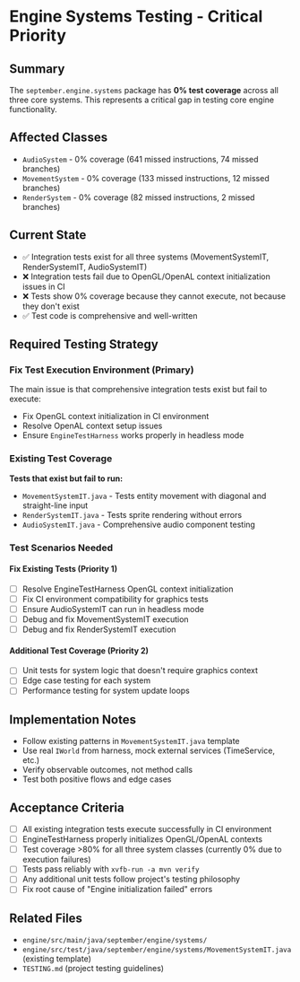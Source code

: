 # Engine Systems Testing - Critical Priority

## Summary
The `september.engine.systems` package has **0% test coverage** across all three core systems. This represents a critical gap in testing core engine functionality.

## Affected Classes
- `AudioSystem` - 0% coverage (641 missed instructions, 74 missed branches)
- `MovementSystem` - 0% coverage (133 missed instructions, 12 missed branches)  
- `RenderSystem` - 0% coverage (82 missed instructions, 2 missed branches)

## Current State
- ✅ Integration tests exist for all three systems (MovementSystemIT, RenderSystemIT, AudioSystemIT)
- ❌ Integration tests fail due to OpenGL/OpenAL context initialization issues in CI
- ❌ Tests show 0% coverage because they cannot execute, not because they don't exist
- ✅ Test code is comprehensive and well-written

## Required Testing Strategy

### Fix Test Execution Environment (Primary)
The main issue is that comprehensive integration tests exist but fail to execute:
- Fix OpenGL context initialization in CI environment
- Resolve OpenAL context setup issues
- Ensure `EngineTestHarness` works properly in headless mode

### Existing Test Coverage
**Tests that exist but fail to run:**
- `MovementSystemIT.java` - Tests entity movement with diagonal and straight-line input
- `RenderSystemIT.java` - Tests sprite rendering without errors
- `AudioSystemIT.java` - Comprehensive audio component testing

### Test Scenarios Needed

#### Fix Existing Tests (Priority 1)
- [ ] Resolve EngineTestHarness OpenGL context initialization
- [ ] Fix CI environment compatibility for graphics tests
- [ ] Ensure AudioSystemIT can run in headless mode
- [ ] Debug and fix MovementSystemIT execution
- [ ] Debug and fix RenderSystemIT execution

#### Additional Test Coverage (Priority 2)  
- [ ] Unit tests for system logic that doesn't require graphics context
- [ ] Edge case testing for each system
- [ ] Performance testing for system update loops

## Implementation Notes
- Follow existing patterns in `MovementSystemIT.java` template
- Use real `IWorld` from harness, mock external services (TimeService, etc.)
- Verify observable outcomes, not method calls
- Test both positive flows and edge cases

## Acceptance Criteria
- [ ] All existing integration tests execute successfully in CI environment
- [ ] EngineTestHarness properly initializes OpenGL/OpenAL contexts
- [ ] Test coverage >80% for all three system classes (currently 0% due to execution failures)
- [ ] Tests pass reliably with `xvfb-run -a mvn verify`
- [ ] Any additional unit tests follow project's testing philosophy
- [ ] Fix root cause of "Engine initialization failed" errors

## Related Files
- `engine/src/main/java/september/engine/systems/`
- `engine/src/test/java/september/engine/systems/MovementSystemIT.java` (existing template)
- `TESTING.md` (project testing guidelines)